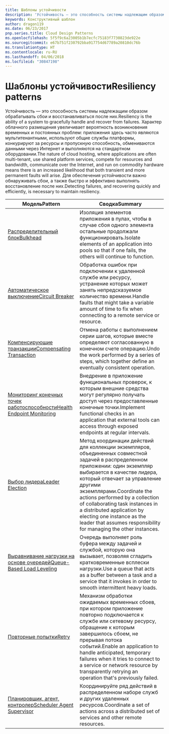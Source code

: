 ```yaml
---
title: Шаблоны устойчивости
description: 'Устойчивость — это способность системы надлежащим образом обрабатывать сбои и восстанавливаться после них. Характер облачного размещения увеличивает вероятность возникновения временных и постоянных проблем: приложения здесь часто являются мультитенантными, используют общие службы платформы, конкурируют за ресурсы и пропускную способность, обмениваются данными через Интернет и выполняются на стандартном оборудовании. Для обеспечения устойчивости важно обнаруживать сбои, а также быстро и эффективно выполнять восстановление после них.'
keywords: Конструктивный шаблон
author: dragon119
ms.date: 06/23/2017
pnp.series.title: Cloud Design Patterns
ms.openlocfilehash: 5f5f9c6a23005b1b7ecfc75183f7730823de922e
ms.sourcegitcommit: e67b751f230792bba917754d67789a20810dc76b
ms.translationtype: HT
ms.contentlocale: ru-RU
ms.lasthandoff: 04/06/2018
ms.locfileid: "30847198"
---
```

# <a name="resiliency-patterns"></a><span data-ttu-id="6465a-106">Шаблоны устойчивости</span><span class="sxs-lookup"><span data-stu-id="6465a-106">Resiliency patterns</span></span>

<span data-ttu-id="6465a-107">Устойчивость — это способность системы надлежащим образом обрабатывать сбои и восстанавливаться после них.</span><span class="sxs-lookup"><span data-stu-id="6465a-107">Resiliency is the ability of a system to gracefully handle and recover from failures.</span></span> <span data-ttu-id="6465a-108">Характер облачного размещения увеличивает вероятность возникновения временных и постоянных проблем: приложения здесь часто являются мультитенантными, используют общие службы платформы, конкурируют за ресурсы и пропускную способность, обмениваются данными через Интернет и выполняются на стандартном оборудовании.</span><span class="sxs-lookup"><span data-stu-id="6465a-108">The nature of cloud hosting, where applications are often multi-tenant, use shared platform services, compete for resources and bandwidth, communicate over the Internet, and run on commodity hardware means there is an increased likelihood that both transient and more permanent faults will arise.</span></span> <span data-ttu-id="6465a-109">Для обеспечения устойчивости важно обнаруживать сбои, а также быстро и эффективно выполнять восстановление после них.</span><span class="sxs-lookup"><span data-stu-id="6465a-109">Detecting failures, and recovering quickly and efficiently, is necessary to maintain resiliency.</span></span>


|                            <span data-ttu-id="6465a-110">Модель</span><span class="sxs-lookup"><span data-stu-id="6465a-110">Pattern</span></span>                             |                                                                                                      <span data-ttu-id="6465a-111">Сводка</span><span class="sxs-lookup"><span data-stu-id="6465a-111">Summary</span></span>                                                                                                       |
|----------------------------------------------------------------|--------------------------------------------------------------------------------------------------------------------------------------------------------------------------------------------------------------------|
|                   [<span data-ttu-id="6465a-112">Распределительный блок</span><span class="sxs-lookup"><span data-stu-id="6465a-112">Bulkhead</span></span>](../bulkhead.md)                   |                                                     <span data-ttu-id="6465a-113">Изоляция элементов приложения в пулах, чтобы в случае сбоя одного элемента остальные продолжали функционировать.</span><span class="sxs-lookup"><span data-stu-id="6465a-113">Isolate elements of an application into pools so that if one fails, the others will continue to function.</span></span>                                                      |
|            [<span data-ttu-id="6465a-114">Автоматическое выключение</span><span class="sxs-lookup"><span data-stu-id="6465a-114">Circuit Breaker</span></span>](../circuit-breaker.md)            |                                                  <span data-ttu-id="6465a-115">Обработка ошибок при подключении к удаленной службе или ресурсу, устранение которых может занять непредсказуемое количество времени.</span><span class="sxs-lookup"><span data-stu-id="6465a-115">Handle faults that might take a variable amount of time to fix when connecting to a remote service or resource.</span></span>                                                   |
|   [<span data-ttu-id="6465a-116">Компенсирующие транзакции</span><span class="sxs-lookup"><span data-stu-id="6465a-116">Compensating Transaction</span></span>](../compensating-transaction.md)   |                                                      <span data-ttu-id="6465a-117">Отмена работы с выполнением серии шагов, которые вместе определяют согласованную в конечном счете операцию.</span><span class="sxs-lookup"><span data-stu-id="6465a-117">Undo the work performed by a series of steps, which together define an eventually consistent operation.</span></span>                                                       |
| [<span data-ttu-id="6465a-118">Мониторинг конечных точек работоспособности</span><span class="sxs-lookup"><span data-stu-id="6465a-118">Health Endpoint Monitoring</span></span>](../health-endpoint-monitoring.md) |                                            <span data-ttu-id="6465a-119">Внедрение в приложение функциональных проверок, к которым внешние средства могут регулярно получать доступ через предоставленные конечные точки.</span><span class="sxs-lookup"><span data-stu-id="6465a-119">Implement functional checks in an application that external tools can access through exposed endpoints at regular intervals.</span></span>                                            |
|            [<span data-ttu-id="6465a-120">Выбор лидера</span><span class="sxs-lookup"><span data-stu-id="6465a-120">Leader Election</span></span>](../leader-election.md)            | <span data-ttu-id="6465a-121">Метод координации действий для коллекции экземпляров, объединенных совместной задачей в распределенном приложении: один экземпляр выбирается в качестве лидера, который отвечает за управление другими экземплярами.</span><span class="sxs-lookup"><span data-stu-id="6465a-121">Coordinate the actions performed by a collection of collaborating task instances in a distributed application by electing one instance as the leader that assumes responsibility for managing the other instances.</span></span> |
|  [<span data-ttu-id="6465a-122">Выравнивание нагрузки на основе очередей</span><span class="sxs-lookup"><span data-stu-id="6465a-122">Queue-Based Load Leveling</span></span>](../queue-based-load-leveling.md)  |                                            <span data-ttu-id="6465a-123">Очередь выполняет роль буфера между задачей и службой, которую она вызывает, позволяя сгладить кратковременные всплески нагрузки.</span><span class="sxs-lookup"><span data-stu-id="6465a-123">Use a queue that acts as a buffer between a task and a service that it invokes in order to smooth intermittent heavy loads.</span></span>                                             |
|                      [<span data-ttu-id="6465a-124">Повторные попытки</span><span class="sxs-lookup"><span data-stu-id="6465a-124">Retry</span></span>](../retry.md)                      |             <span data-ttu-id="6465a-125">Механизм обработки ожидаемых временных сбоев, при котором приложение повторно подключается к службе или сетевому ресурсу, обращение к которым завершилось сбоем, не прерывая потока событий.</span><span class="sxs-lookup"><span data-stu-id="6465a-125">Enable an application to handle anticipated, temporary failures when it tries to connect to a service or network resource by transparently retrying an operation that's previously failed.</span></span>             |
| [<span data-ttu-id="6465a-126">Планировщик, агент, контролер</span><span class="sxs-lookup"><span data-stu-id="6465a-126">Scheduler Agent Supervisor</span></span>](../scheduler-agent-supervisor.md) |                                                            <span data-ttu-id="6465a-127">Координируйте ряд действий в распределенном наборе служб и других удаленных ресурсов.</span><span class="sxs-lookup"><span data-stu-id="6465a-127">Coordinate a set of actions across a distributed set of services and other remote resources.</span></span>                                                            |

